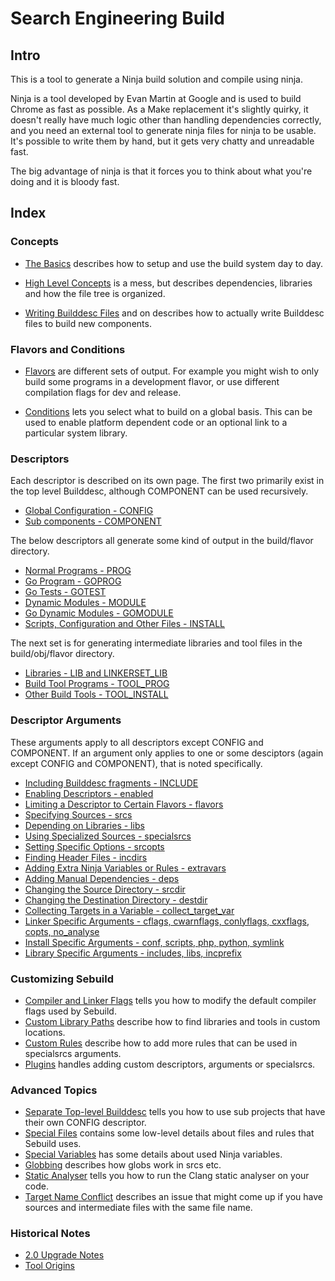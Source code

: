 # Search Engineering Build

## Intro

This is a tool to generate a Ninja build solution and compile using ninja.

Ninja is a tool developed by Evan Martin at Google and is used to build Chrome
as fast as possible. As a Make replacement it's slightly quirky, it doesn't
really have much logic other than handling dependencies correctly, and you need
an external tool to generate ninja files for ninja to be usable. It's possible
to write them by hand, but it gets very chatty and unreadable fast.

The big advantage of ninja is that it forces you to think about what you're
doing and it is bloody fast.

## Index

### Concepts

* [The Basics](basics.md) describes how to setup and use the build system day
  to day.

* [High Level Concepts](high-level-concepts.md) is a mess, but describes
  dependencies, libraries and how the file tree is organized.

* [Writing Builddesc Files](writing-builddescs.md) and on describes how to
  actually write Builddesc files to build new components.

### Flavors and Conditions

* [Flavors](flavors.md) are different sets of output. For example you might
  wish to only build some programs in a development flavor, or use different
  compilation flags for dev and release.

* [Conditions](conditions.md) lets you select what to build on a global basis.
  This can be used to enable platform dependent code or an optional link to a
  particular system library.

### Descriptors

Each descriptor is described on its own page. The first two primarily exist
in the top level Builddesc, although COMPONENT can be used recursively.

* [Global Configuration - CONFIG](descriptors/config.md)
* [Sub components - COMPONENT](descriptors/component.md)

The below descriptors all generate some kind of output in the build/flavor
directory.

* [Normal Programs - PROG](descriptors/prog.md)
* [Go Program - GOPROG](descriptors/goprog.md)
* [Go Tests - GOTEST](descriptors/gotest.md)
* [Dynamic Modules - MODULE](descriptors/module.md)
* [Go Dynamic Modules - GOMODULE](descriptors/gomodule.md)
* [Scripts, Configuration and Other Files - INSTALL](descriptors/install.md)

The next set is for generating intermediate libraries and tool files in the
build/obj/flavor directory.

* [Libraries - LIB and LINKERSET_LIB](descriptors/lib.md)
* [Build Tool Programs - TOOL_PROG](descriptors/tool-prog.md)
* [Other Build Tools - TOOL_INSTALL](descriptors/tool-install.md)

### Descriptor Arguments

These arguments apply to all descriptors except CONFIG and COMPONENT.
If an argument only applies to one or some desciptors (again except CONFIG and
COMPONENT), that is noted specifically.

* [Including Builddesc fragments - INCLUDE](arguments/include.md)
* [Enabling Descriptors - enabled](arguments/enabled.md)
* [Limiting a Descriptor to Certain Flavors - flavors](arguments/flavors.md)
* [Specifying Sources - srcs](arguments/srcs.md)
* [Depending on Libraries - libs](arguments/libs.md)
* [Using Specialized Sources - specialsrcs](arguments/specialsrcs.md)
* [Setting Specific Options - srcopts](arguments/srcopts.md)
* [Finding Header Files - incdirs](arguments/incdirs.md)
* [Adding Extra Ninja Variables or Rules - extravars](arguments/extravars.md)
* [Adding Manual Dependencies - deps](arguments/deps.md)
* [Changing the Source Directory - srcdir](arguments/srcdir.md)
* [Changing the Destination Directory - destdir](arguments/destdir.md)
* [Collecting Targets in a Variable - collect_target_var](arguments/collect-target-var.md)
* [Linker Specific Arguments - cflags, cwarnflags, conlyflags, cxxflags, copts, no_analyse](arguments/linker-args.md)
* [Install Specific Arguments - conf, scripts, php, python, symlink](descriptors/install.md#arguments)
* [Library Specific Arguments - includes, libs, incprefix](descriptors/lib#arguments)

### Customizing Sebuild

* [Compiler and Linker Flags](compiler-flags.md) tells you how to modify the default
  compiler flags used by Sebuild.
* [Custom Library Paths](custom-paths.md) describe how to find libraries and
  tools in custom locations.
* [Custom Rules](custom-rules.md) describe how to add more rules that can be
  used in specialsrcs arguments.
* [Plugins](plugins.md) handles adding custom descriptors, arguments or
  specialsrcs.

### Advanced Topics

* [Separate Top-level Builddesc](separate-builddesc-top.md) tells you how to
  use sub projects that have their own CONFIG descriptor.
* [Special Files](special-files.md) contains some low-level details about
  files and rules that Sebuild uses.
* [Special Variables](special-variables.md) has some details about used Ninja
  variables.
* [Globbing](globbing.md) describes how globs work in srcs etc.
* [Static Analyser](static-analyser.md) tells you how to run the Clang static
  analyser on your code.
* [Target Name Conflict](target-name-conflict.md) describes an issue that might
  come up if you have sources and intermediate files with the same file name.

### Historical Notes

* [2.0 Upgrade Notes](upgrade-notes/2.0.md)
* [Tool Origins](origins.md)
